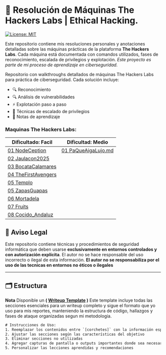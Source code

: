 # 🧠 Resolución de Máquinas The Hackers Labs | Ethical Hacking.

[![License: MIT](https://img.shields.io/badge/License-MIT-blue.svg)](https://opensource.org/licenses/MIT)

Este repositorio contiene mis resoluciones personales y anotaciones detalladas sobre las máquinas prácticas de la plataforma **The Hackers Labs**. Cada máquina está documentada con comandos utilizados, fases de reconocimiento, escalada de privilegios y explotación.
*Este proyecto es parte de mi proceso de aprendizaje en ciberseguridad.*

Repositorio con walkthroughs detallados de máquinas The Hackers Labs para práctica de ciberseguridad. Cada solución incluye:
- 🔍 Reconocimiento
- 🔍 Análisis de vulnerabilidades
- ⚡ Explotación paso a paso
- 🚀 Técnicas de escalado de privilegios
- 📌 Notas de aprendizaje
### Maquinas The Hackers Labs:

| Dificultado: Facil                                                    | Dificultad: Medio                                                  |
| --------------------------------------------------------------------- | ------------------------------------------------------------------ |
| [01 NodeCeption](01-HackersLabs/01-facil/01-NodeCeption.md)           | [01 PaQueAigaLujo.md](01-HackersLabs/02-medio/01-PaQueAigaLujo.md) |
| [02 Jaulacon2025](01-HackersLabs/01-facil/02-Jaulacon2025.md)         |                                                                    |
| [03 BocataCalamares](01-HackersLabs/01-facil/03-BocataCalamares.md)   |                                                                    |
| [04 TheFirstAvengers](01-HackersLabs/01-facil/04-TheFirstAvengers.md) |                                                                    |
| [05 Templo](01-HackersLabs/01-facil/05-Templo.md)                     |                                                                    |
| [05 ZapasGuapas](01-HackersLabs/01-facil/05-Zapas_Guapas.md)          |                                                                    |
| [06 Mortadela](01-HackersLabs/01-facil/06-Mortadela.md)               |                                                                    |
| [07 Fruits](01-HackersLabs/01-facil/07-Fruits.md)                     |                                                                    |
| [08 Cocido_Andaluz](01-HackersLabs/01-facil/08-Cocido_Andaluz.md)     |                                                                    |

## 📜 Aviso Legal  
Este repositorio contiene técnicas y procedimientos de seguridad informática que deben usarse **exclusivamente en entornos controlados y con autorización explícita**. El autor no se hace responsable del uso incorrecto o ilegal de esta información.
**El autor no se responsabiliza por el uso de las tecnicas en entornos no éticos o ilegales**

---
## 🗂 Estructura
**Nota** Disponible un **( [Writeup Template](/00-Template.md) )** Este template incluye todas las secciones esenciales para un writeup completo y sigue el formato que yo uso para mis reportes, manteniendo la estructura de código, hallazgos y fases de ataque organizadas segun mi metodologia.

```txt
# Instrucciones de Uso:
1. Reemplazar los contenidos entre `[corchetes]` con la información específica de la máquina
2. Ajustar las secciones según las características del objetivo
3. Eliminar secciones no utilizadas
4. Agregar capturas de pantalla o outputs importantes donde sea necesario
5. Personalizar las lecciones aprendidas y recomendaciones
```

